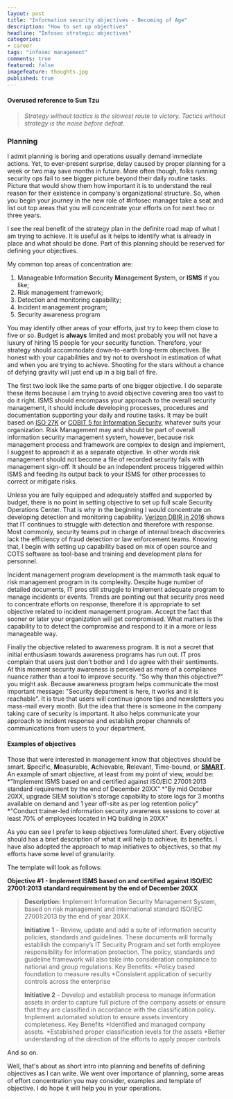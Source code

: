 ```yaml
---
layout: post
title: "Information security objectives - Becoming of Age"
description: "How to set up objectives"
headline: "Infosec strategic objectives"
categories: 
- career 
tags: "infosec management"
comments: true
featured: false
imagefeature: thoughts.jpg
published: true 
---
```


#### Overused reference to Sun Tzu

> _Strategy without tactics is the slowest route to victory. Tactics without strategy is the noise before defeat._

### Planning

I admit planning is boring and operations usually demand immediate actions. Yet, to ever-present surprise, delay caused by proper planning for a week or two may save months in future. More often though, folks running security ops fail to see bigger picture beyond their daily routine tasks. Picture that would show them how important it is to understand the real reason for their existence in company's organizational structure. So, when you begin your journey in the new role of #infosec manager take a seat and list out top areas that you will concentrate your efforts on for next two or three years. 

I see the real benefit of the strategy plan in the definite road map of what I am trying to achieve. It is useful as it helps to identify what is already in place and what should be done. Part of this planning should be reserved for defining your objectives. 

My common top areas of concentration are:

1. Manageable **I**nformation **S**ecurity **M**anagement **S**ystem, or **ISMS** if you like;
2. Risk management framework;
3. Detection and monitoring capability;
4. Incident management program;
5. Security awareness program

You may identify other areas of your efforts, just try to keep them close to five or so. Budget is **always** limited and most probably you will not have a luxury of hiring 15 people for your security function. Therefore, your strategy should accommodate down-to-earth long-term objectives. Be honest with your capabilities and try not to overshoot in estimation of what and when you are trying to achieve. Shooting for the stars without a chance of defying gravity will just end up in a big ball of fire. 

The first two look like the same parts of one bigger objective. I do separate these items because I am trying to avoid objective covering area too vast to do it right. ISMS should encompass your approach to the overall security management, it should include developing processes, procedures and documentation supporting your daily and routine tasks. It may be built based on [ISO 27K](http://www.bsigroup.com/en-GB/iso-27001-information-security/) or [COBIT 5 for Information Security](http://www.isaca.org/cobit/pages/info-sec.aspx), whatever suits your organization. Risk Management may and should be part of overall information security management system, however, because risk management process and framework are complex to design and implement, I suggest to approach it as a separate objective. In other words risk management should not become a file of recorded security fails with management sign-off. It should be an independent process triggered within ISMS and feeding its output back to your ISMS for other processes to correct or mitigate risks. 

Unless you are fully equipped and adequately staffed and supported by budget, there is no point in setting objective to set up full scale Security Operations Center. That is why in the beginning I would concentrate on developing detection and monitoring capability. [Verizon DBIR in 2016](http://www.verizonenterprise.com/verizon-insights-lab/dbir/2016/) shows that IT continues to struggle with detection and therefore with response. Most commonly, security teams put in charge of internal breach discoveries lack the efficiency of fraud detection or law enforcement teams. Knowing that, I begin with setting up capability based on mix of open source and COTS software as tool-base and training and development plans for personnel.

Incident management program development is the mammoth task equal to risk management program in its complexity. Despite huge number of detailed documents, IT pros still struggle to implement adequate program to manage incidents or events. Trends are pointing out that security pros need to concentrate efforts on response, therefore it is appropriate to set objective related to incident management program. Accept the fact that sooner or later your organization will get compromised. What matters is the capability to to detect the compromise and respond to it in a more or less manageable way. 

Finally the objective related to awareness program. It is not a secret that initial enthusiasm towards awareness programs has run out. IT pros complain that users just don't bother and I do agree with their sentiments. At this moment security awareness is perceived as more of a compliance nuance rather than a tool to improve security. "So why than this objective?" you might ask. Because awareness program helps communicate the most important message: "Security department is here, it works and it is reachable". It is true that users will continue ignore tips and newsletters you mass-mail every month. But the idea that there is someone in the company taking care of security is important. It also helps communicate your approach to incident response and establish proper channels of communications from users to your department. 

#### Examples of objectives

Those that were interested in management know that objectives should be smart. **S**pecific, **M**easurable, **A**chievable, **R**elevant, **T**ime-bound, or [**SMART**](https://en.wikipedia.org/wiki/SMART_criteria).
An example of smart objective, at least from my point of view, would be:
*"Implement ISMS based on and certified against ISO/EIC 27001:2013 standard requirement by the end of December 20XX" 
*"By mid October 20XX, upgrade SIEM solution's storage capability to store logs for 3 months available on demand and 1 year off-site as per log retention policy"
*"Conduct trainer-led information security awareness sessions to cover at least 70% of employees located in HQ building in 20XX"

As you can see I prefer to keep objectives formulated short. Every objective should has a brief description of what it will help to achieve, its benefits. I have also adopted the approach to map initiatives to objectives, so that my efforts have some level of granularity.

The template will look as follows:

**Objective #1 - Implement ISMS based on and certified against ISO/EIC 27001:2013 standard requirement by the end of December 20XX**
 
> **Description:** Implement Information Security Management System, based on risk management and international standard ISO/IEC 27001:2013 by the end of year 20XX.
>
> **Initiative 1** – Review, update and add a suite of information security policies, standards and guidelines. These documents will formally establish the company’s IT Security Program and set forth employee responsibility for information protection. The policy, standards and guideline framework will also take into consideration compliance to national and group regulations. 
> Key Benefits:
> *Policy based foundation to measure results
> *Consistent application of security controls across the enterprise
>
>  **Initiative 2** - Develop and establish process to manage information assets in order to capture full picture of the company assets or ensure that they are classified in accordance with the classification policy. Implement automated solution to ensure assets inventory completeness.
> Key Benefits 
> *Identified and managed company assets. 
> *Established proper classification levels for the assets
> *Better understanding of the direction of the efforts to apply proper controls

And so on.

Well, that's about as short intro into planning and benefits of defining objectives as I can write. We went over importance of planning, some areas of effort concentration you may consider, examples and template of objective. I do hope it will help you in your operations. 
